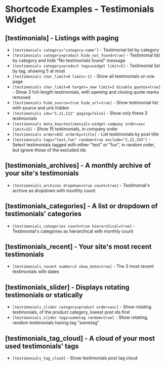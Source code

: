 # Shortcode Examples - Testimonials Widget

## [testimonials] - Listings with paging 

* `[testimonials category="category-name"]` - Testimonial list by category
* `[testimonials category=product hide_not_found=true]` - Testimonial list by category and hide "No testimonials found" message
* `[testimonials category=product tags=widget limit=5]` - Testimonial list by tag, showing 5 at most
* `[testimonials char_limit=0 limit=-1]` - Show all testimonials on one page
* `[testimonials char_limit=0 target=_new limit=3 disable_quotes=true]` - Show 3 full-length testimonials, with opening and closing quote marks removed
* `[testimonials hide_source=true hide_url=true]` - Show testimonial list with source and urls hidden
* `[testimonials ids="1,11,111" paging=false]` - Show only these 3 testimonials
* `[testimonials meta_key=testimonials-widget-company order=asc limit=15]` - Show 15 testimonials, in company order
* `[testimonials order=ASC orderby=title]` - List testimonials by post title
* `[testimonials tags="test,fun" random=true exclude="2,22,333"]` - Select testimonials tagged with either "test" or "fun", in random order, but ignore those of the excluded ids

## [testimonials_archives] - A monthly archive of your site's testimonials

* `[testimonials_archives dropdown=true count=true]` - Testimonial's archive as dropdown with monthly count

## [testimonials_categories] - A list or dropdown of testimonials' categories

* `[testimonials_categories count=true hierarchical=true]` - Testimonial's categories as hierarchical with monthly count

## [testimonials_recent] - Your site's most recent testimonials

* `[testimonials_recent number=3 show_date=true]` - The 3 most recent testimonials with dates

## [testimonials_slider] - Displays rotating testimonials or statically

* `[testimonials_slider category=product order=asc]` - Show rotating testimonials, of the product category, lowest post ids first
* `[testimonials_slider tags=sometag random=true]` - Show rotating, random testimonials having tag "sometag"

## [testimonials_tag_cloud] - A cloud of your most used testimonials' tags

* `[testimonials_tag_cloud]` - Show testimonials post tag cloud
